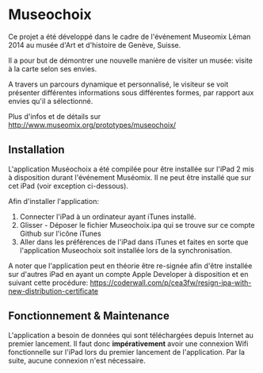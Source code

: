 Museochoix
==========

Ce projet a été développé dans le cadre de l'événement Museomix Léman 2014 au musée d'Art et d'histoire de Genève, Suisse.

Il a pour but de démontrer une nouvelle manière de visiter un musée: visite à la carte selon ses envies.

A travers un parcours dynamique et personnalisé, le visiteur se voit présenter différentes informations sous différentes formes, par rapport aux envies qu'il a sélectionné.

Plus d'infos et de détails sur http://www.museomix.org/prototypes/museochoix/


Installation
------------

L'application Muséochoix a été compilée pour être installée sur l'iPad 2 mis à disposition durant l'événement Muséomix. Il ne peut être installé que sur cet iPad (voir exception ci-dessous).

Afin d'installer l'application:

1. Connecter l'iPad à un ordinateur ayant iTunes installé.
2. Glisser - Déposer le fichier Museochoix.ipa qui se trouve sur ce compte Github sur l'icône iTunes
3. Aller dans les préférences de l'iPad dans iTunes et faites en sorte que l'application Museochoix soit installée lors de la synchronisation.

A noter que l'application peut en théorie être re-signée afin d'être installée sur d'autres iPad en ayant un compte Apple Developer à disposition et en suivant cette procédure: https://coderwall.com/p/cea3fw/resign-ipa-with-new-distribution-certificate


Fonctionnement & Maintenance
----------------------------

L'application a besoin de données qui sont téléchargées depuis Internet au premier lancement. Il faut donc **impérativement** avoir une connexion Wifi fonctionnelle sur l'iPad lors du premier lancement de l'application. Par la suite, aucune connexion n'est nécessaire.




